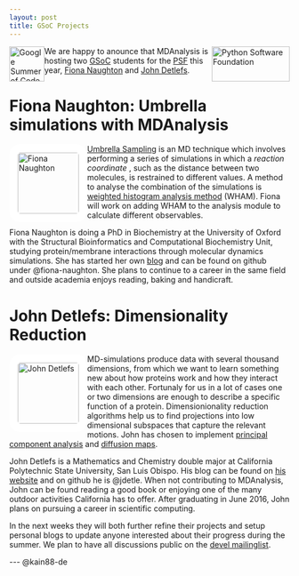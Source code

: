 ```yaml
---
layout: post
title: GSoC Projects
---
```


<p>
<img
src="https://www.python.org/static/img/python-logo.png"
title="Python Software Foundation" alt="Python Software Foundation"
style="float: right; width: 10em; height: 4.5em;" />

<img
src="https://developers.google.com/open-source/gsoc/images/gsoc2016-sun-373x373.png"
title="Google Summer of Code 2016" alt="Google Summer of Code 2016"
style="float: left; width: 4.5em; height: 4.5em; " />
</p>

We are happy to anounce that MDAnalysis is hosting two [GSoC][gsoc] students for
the [PSF][psf] this year, [Fiona Naughton][fiona-gsoc] and
[John Detlefs][john-gsoc].

# Fiona Naughton: Umbrella simulations with MDAnalysis

<img
src="https://avatars1.githubusercontent.com/u/10507372?v=3&s=460"
title="Fiona Naughton" alt="Fiona Naughton"
style="float: left; width: 110px; height: 110px; border-radius: 20px; border: 15px solid white" />

[Umbrella Sampling][us] is an MD technique which involves performing a series of
simulations in which a *reaction coordinate* , such as the distance between two
molecules, is restrained to different values. A method to analyse the
combination of the simulations is [weighted histogram analysis method][wham]
(WHAM). Fiona will work on adding WHAM to the analysis module to calculate
different observables.

Fiona Naughton is doing a PhD in Biochemistry at the University of Oxford with
the Structural Bioinformatics and Computational Biochemistry Unit, studying
protein/membrane interactions through molecular dynamics simulations. She has
started her own [blog][fiona-blog] and can be found on github under
@fiona-naughton. She plans to continue to a career in the same field and outside
academia enjoys reading, baking and handicraft.

# John Detlefs: Dimensionality Reduction

<img
src="https://avatars1.githubusercontent.com/u/10944582?v=3&s=460"
title="John Detlefs" alt="John Detlefs"
style="float: left; width: 110px; height: 110px; border-radius: 20px; border: 15px solid white" />

MD-simulations produce data with several thousand dimensions, from which we want
to learn something new about how proteins work and how they interact with each
other. Fortunaly for us in a lot of cases one or two dimensions are enough to
describe a specific function of a protein. Dimensionionality reduction
algorithms help us to find projections into low dimensional subspaces that
capture the relevant motions. John has chosen to implement
[principal component analysis][pca] and [diffusion maps][dm].

John Detlefs is a Mathematics and Chemistry double major at California
Polytechnic State University, San Luis Obispo. His blog can be found on
[his website][john-blog] and on github he is @jdetle. When not contributing to
MDAnalysis, John can be found reading a good book or enjoying one of the many
outdoor activities California has to offer. After graduating in June 2016, John
plans on pursuing a career in scientific computing.

In the next weeks they will both further refine their projects and setup
personal blogs to update anyone interested about their progress during the
summer. We plan to have all discussions public on the
[devel mailinglist][devel].

--- @kain88-de

[pca]: https://en.wikipedia.org/wiki/Principal_component_analysis
[dm]: https://en.wikipedia.org/wiki/Diffusion_map
[john-blog]: http://www.jdetle.com
[fiona-blog]: http://fiona-naughton.github.io/blog/
[devel]: {{site.author.email}}
[us]: https://en.wikipedia.org/wiki/Umbrella_sampling
[wham]: http://dx.doi.org/10.1002/jcc.540130812
[john-gsoc]: https://summerofcode.withgoogle.com/organizations/4890191244296192/#5875821348651008
[fiona-gsoc]: https://summerofcode.withgoogle.com/organizations/4890191244296192/#5634029508362240
[gsoc]: https://summerofcode.withgoogle.com
[psf]: https://www.python.org/psf/
